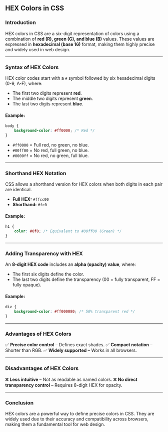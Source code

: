 ## **HEX Colors in CSS**

### **Introduction**
HEX colors in CSS are a six-digit representation of colors using a combination of **red (R), green (G), and blue (B)** values. These values are expressed in **hexadecimal (base 16)** format, making them highly precise and widely used in web design.

---

### **Syntax of HEX Colors**
HEX color codes start with a `#` symbol followed by six hexadecimal digits (0-9, A-F), where:
- The first two digits represent **red**.
- The middle two digits represent **green**.
- The last two digits represent **blue**.

#### **Example:**
```css
body {
    background-color: #ff0000; /* Red */
}
```
- `#ff0000` = Full red, no green, no blue.
- `#00ff00` = No red, full green, no blue.
- `#0000ff` = No red, no green, full blue.

---

### **Shorthand HEX Notation**
CSS allows a shorthand version for HEX colors when both digits in each pair are identical.
- **Full HEX:** `#ffcc00`
- **Shorthand:** `#fc0`

#### **Example:**
```css
h1 {
    color: #0f0; /* Equivalent to #00ff00 (Green) */
}
```

---

### **Adding Transparency with HEX**
An **8-digit HEX code** includes an **alpha (opacity) value**, where:
- The first six digits define the color.
- The last two digits define the transparency (00 = fully transparent, FF = fully opaque).

#### **Example:**
```css
div {
    background-color: #ff000080; /* 50% transparent red */
}
```

---

### **Advantages of HEX Colors**
✅ **Precise color control** – Defines exact shades.
✅ **Compact notation** – Shorter than RGB.
✅ **Widely supported** – Works in all browsers.

---

### **Disadvantages of HEX Colors**
❌ **Less intuitive** – Not as readable as named colors.
❌ **No direct transparency control** – Requires 8-digit HEX for opacity.

---

### **Conclusion**
HEX colors are a powerful way to define precise colors in CSS. They are widely used due to their accuracy and compatibility across browsers, making them a fundamental tool for web design.

